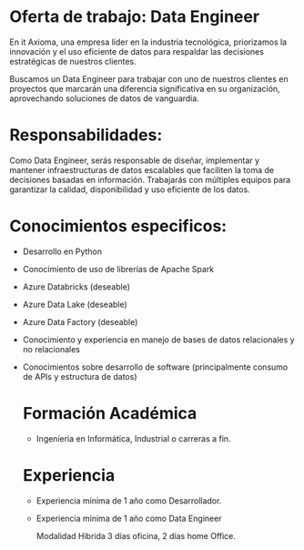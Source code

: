 # Oferta de trabajo: Data Engineer 
En it Axioma, una empresa líder en la industria tecnológica, priorizamos la innovación y el uso eficiente de datos para respaldar las decisiones estratégicas de nuestros clientes. 

Buscamos un Data Engineer para trabajar con uno de nuestros clientes en proyectos que marcarán una diferencia significativa en su organización, aprovechando soluciones de datos de vanguardia. 

# Responsabilidades: 
Como Data Engineer, serás responsable de diseñar, implementar y mantener infraestructuras de datos escalables que faciliten la toma de decisiones basadas en información. Trabajarás con múltiples equipos para garantizar la calidad, disponibilidad y uso eficiente de los datos. 

# Conocimientos especificos: 

- Desarrollo en Python 
- Conocimiento de uso de librerías de Apache Spark 
- Azure Databricks (deseable)
- Azure Data Lake (deseable)
- Azure Data Factory (deseable)
- Conocimiento y experiencia en manejo de bases de datos relacionales y no relacionales
- Conocimientos sobre desarrollo de software (principalmente consumo de APIs y estructura de datos)

  # Formación Académica
  - Ingenieria en Informática, Industrial o carreras a fin.

  # Experiencia
  - Experiencia mínima de 1 año como Desarrollador.
  - Experiencia mínima de 1 año como Data Engineer

    Modalidad Hibrida 3 días oficina, 2 días home Office. 



